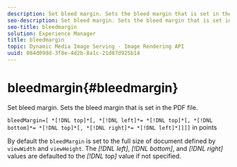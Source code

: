```yaml
---
description: Set bleed margin. Sets the bleed margin that is set in the PDF file.
seo-description: Set bleed margin. Sets the bleed margin that is set in the PDF file.
seo-title: bleedmargin
solution: Experience Manager
title: bleedmargin
topic: Dynamic Media Image Serving - Image Rendering API
uuid: 084d09dd-3f8e-4d2b-8a1c-21d87d925b14
---
```


# bleedmargin{#bleedmargin}

Set bleed margin. Sets the bleed margin that is set in the PDF file.

 `bleedMargin=[ *[!DNL top]*[, *[!DNL left]*= *[!DNL top]*[, *[!DNL bottom]*= *[!DNL top]*[, *[!DNL right]*= *[!DNL left]*]]]]` in points

By default the `bleedMargin` is set to the full size of document defined by `viewWidth` and `viewHeight`. The *[!DNL left]*, *[!DNL bottom]*, and *[!DNL right]* values are defaulted to the *[!DNL top]* value if not specified. 
